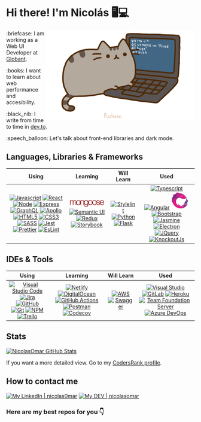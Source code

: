   # Hi there! I'm Nicolás :desktop_computer::computer:

  <img align="right" src="https://github.com/nicolasomar/nicolasomar/blob/main/assets/pusheencode.gif"/>

  <p>:briefcase: I am working as a Web UI Developer at <a href="https://www.globant.com">Globant</a>.</p>
  <p>:books: I want to learn about web performance and accesibility.</p>
  <p>:black_nib: I write from time to time in <a href="https://dev.to/nicolasomar">dev.to</a>.</p>
  <p>:speech_balloon: Let's talk about front-end libraries and dark mode.</p>

  ## Languages, Libraries & Frameworks
  | Using | Learning | Will Learn | Used |
  | :---: | :---: | :---: | :---: |
  | [<img src="https://cdn.svgporn.com/logos/javascript.svg" title="Javascript" alt="Javascript" width="48px">](https://developer.mozilla.org/en-US/docs/Web/JavaScript) [<img src="https://cdn.svgporn.com/logos/react.svg" title="React" alt="React" width="48px">](https://reactjs.org/) [<img src="https://cdn.svgporn.com/logos/nodejs-icon.svg" title="Node" alt="Node" width="48px">](https://nodejs.org/) [<img src="https://cdn.svgporn.com/logos/express.svg" title="Express" alt="Express" width="90px">](https://expressjs.com/) [<img src="https://cdn.svgporn.com/logos/graphql.svg" title="GraphQL" alt="GraphQL" width="48px">](https://graphql.org/) [<img src="https://cdn.svgporn.com/logos/apollostack.svg" title="Apollo" alt="Apollo" width="48px">](https://www.apollographql.com/)  [<img src="https://cdn.svgporn.com/logos/html-5.svg" title="HTML5" alt="HTML5" width="48px">](https://developer.mozilla.org/en-US/docs/Web/Guide/HTML/HTML5) [<img src="https://cdn.svgporn.com/logos/css-3.svg" title="CSS3" alt="CSS3" width="48px">](https://developer.mozilla.org/en-US/docs/Archive/CSS3) [<img src="https://cdn.svgporn.com/logos/sass.svg" title="SASS" alt="SASS" width="48px">](https://sass-lang.com/) [<img src="https://cdn.svgporn.com/logos/jest.svg" title="Jest" alt="Jest" width="48px">](https://jestjs.io/) [<img src="https://cdn.svgporn.com/logos/prettier.svg" title="Prettier" alt="Prettier" width="48px">](https://prettier.io/) [<img src="https://cdn.svgporn.com/logos/eslint.svg" title="EsLint" alt="EsLint" width="48px">](https://eslint.org/) | [<img src="https://github.com/MarioTerron/logo-images/blob/master/logos/mongoose.png" title="Mongoose" alt="Mongoose" width="96px">](https://mongoosejs.com/) [<img src="https://cdn.svgporn.com/logos/semantic-ui.svg" title="Semantic UI" alt="Semantic UI" width="48px">](https://semantic-ui.com/) [<img src="https://cdn.svgporn.com/logos/redux.svg" title="Redux" alt="Redux" width="48px">](https://redux.js.org/) [<img src="https://cdn.svgporn.com/logos/storybook-icon.svg" title="Storybook" alt="Storybook" width="44px">](https://storybook.js.org/) | [<img src="https://cdn.svgporn.com/logos/stylelint.svg" title="Stylelint" alt="Stylelint" width="48px">](https://stylelint.io/) [<img src="https://cdn.svgporn.com/logos/python.svg" title="Python" alt="Python" width="48px">](https://www.python.org/) [<img src="https://cdn.svgporn.com/logos/flask.svg" title="Flask" alt="Flask" width="48px">](https://flask.palletsprojects.com/) | [<img src="https://cdn.svgporn.com/logos/typescript-icon.svg" title="Typescript" alt="Typescript" width="48px">](https://www.typescriptlang.org/) [<img src="https://cdn.svgporn.com/logos/angular-icon.svg" title="Angular" alt="Angular" width="48px">](https://angular.io/) [<img src="https://raw.githubusercontent.com/ReactiveX/rxjs/master/resources/CI-CD/logo/svg/RxJs_Logo_Basic.svg" title="RxJs" alt="RxJs" width="48px">](https://angular.io/guide/rx-library) [<img src="https://cdn.svgporn.com/logos/bootstrap.svg" title="Bootstrap" alt="Bootstrap" width="48px">](https://getbootstrap.com/) [<img src="https://cdn.svgporn.com/logos/jasmine.svg" title="Jasmine" alt="Jasmine" width="48px">](https://jasmine.github.io/) [<img src="https://cdn.svgporn.com/logos/electron.svg" title="Electron" alt="Electron" width="48px">](https://www.electronjs.org/) [<img src="https://cdn.svgporn.com/logos/jquery.svg" title="JQuery" alt="JQuery" width="96px">](https://jquery.com/) [<img src="https://cdn.svgporn.com/logos/knockout.svg" title="KnockoutJs" alt="KnockoutJs" width="96px">](https://knockoutjs.com/) |

  ## IDEs & Tools
  | Using | Learning | Will Learn | Used |
  | :---: | :---: | :---: | :---: |
  | [<img src="https://cdn.svgporn.com/logos/visual-studio-code.svg" title="Visual Studio Code" alt="Visual Studio Code" width="48px">](https://code.visualstudio.com/) [<img src="https://cdn.svgporn.com/logos/jira.svg" title="Jira" alt="Jira" width="48px">](https://www.atlassian.com/software/jira) [<img src="https://cdn.svgporn.com/logos/github-icon.svg" title="GitHub" alt="GitHub" width="48px">](https://github.com/) [<img src="https://cdn.svgporn.com/logos/git-icon.svg" title="Git" alt="Git" width="48px">](https://git-scm.com/) [<img src="https://cdn.svgporn.com/logos/npm.svg" title="NPM" alt="NPM" width="48px">](https://www.npmjs.com/) [<img src="https://cdn.svgporn.com/logos/trello.svg" title="Trello" alt="Trello" width="48px">](https://trello.com/) | [<img src="https://cdn.svgporn.com/logos/netlify.svg" title="Netlify" alt="Netlify" width="48px">](https://www.netlify.com/) [<img src="https://cdn.svgporn.com/logos/digital-ocean.svg" title="DigitalOcean" alt="DigitalOcean" width="48px">](https://www.digitalocean.com/) [<img src="https://user-images.githubusercontent.com/30958501/68524412-f2201800-0309-11ea-9cb0-ad7f8f760218.png" title="GitHub Actions" alt="GitHub Actions" width="48px">](https://github.com/features/actions) [<img src="https://cdn.svgporn.com/logos/postman.svg" title="Postman" alt="Postman" width="48px">](https://www.postman.com/) [<img src="https://cdn.svgporn.com/logos/codecov.svg" title="Codecov" alt="Codecov" width="48px">](https://codecov.io/) | [<img src="https://cdn.svgporn.com/logos/aws.svg" title="AWS" alt="AWS" width="48px">](https://aws.amazon.com/) [<img src="https://cdn.svgporn.com/logos/swagger.svg" title="Swagger" alt="Swagger" width="48px">](https://swagger.io/) | [<img src="https://cdn.svgporn.com/logos/visual-studio.svg" title="Visual Studio" alt="Visual Studio" width="48px">](https://visualstudio.microsoft.com/vs/) [<img src="https://cdn.svgporn.com/logos/gitlab.svg" title="GitLab" alt="GitLab" width="48px">](https://about.gitlab.com/) [<img src="https://cdn.svgporn.com/logos/heroku-icon.svg" title="Heroku" alt="Heroku" width="48px">](https://www.heroku.com/) [<img src="https://financesonline.com/uploads/2018/09/Microsoft-Team-Foundation-Server-logo-1.png" title="Team Foundation Server" alt="Team Foundation Server" width="110px">](https://docs.microsoft.com/en-us/azure/devops/server/tfs-is-now-azure-devops-server?view=azure-devops-2020) [<img src="https://cdn.svgporn.com/logos/azure-icon.svg" title="Azure DevOps" alt="Azure DevOps" width="48px">](https://azure.microsoft.com/en-us/services/devops/) |

  ## Stats
  [![NicolasOmar GitHub Stats](https://github-readme-stats.vercel.app/api?username=nicolasomar&include_all_commits=true&show_icons=true&theme=tokyonight)](https://github.com/nicolasomar)
  <p>If you want a more detailed view. Go to my <a href="https://profile.codersrank.io/user/nicolasomar" target="_blank">CodersRank profile</a>.</p>

  ## How to contact me
  [![My LinkedIn | nicolas0mar](https://img.shields.io/static/v1?label=%20&message=nicolas0mar&labelColor=0077B5&color=0077B5&style=for-the-badge&logo=linkedin)](https://www.linkedin.com/in/nicolas0mar/)
  [![My DEV | nicolasomar](https://img.shields.io/static/v1?label=%20&message=nicolasomar&labelColor=0A0A0A&color=0A0A0A&style=for-the-badge&logo=dev.to)](https://dev.to/nicolasomar/)
  <!-- [![My Medium | @nicolasomar](https://img.shields.io/static/v1?label=%20&message=nicolasomar&labelColor=12100E&color=12100E&style=for-the-badge&logo=medium)](https://medium.com/@nicolasomar/) -->

  ### Here are my best repos for you 👇 ###
